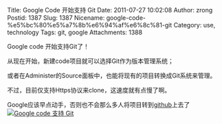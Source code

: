 Title: Google Code 开始支持 Git
Date: 2011-07-27 10:02:08
Author: zrong
Postid: 1387
Slug: 1387
Nicename: google-code-%e5%bc%80%e5%a7%8b%e6%94%af%e6%8c%81-git
Category: use, technology
Tags: git, google
Attachments: 1388

Google code 开始支持Git了！

从现在开始，新建code项目就可以选择Git作为版本管理系统；

或者在Administer的Source面板中，也能将现有的项目转换成Git系统来管理。

不过，目前仅支持Https协议来clone，这速度就有点慢了啊。

Google应该早点动手，否则也不会那么多人将项目转到[github](https://github.com/zrong/)上去了<!--more-->  
[![Google code 支持
Git](http://zengrong.net/wp-content/uploads/2011/07/googlecode_git-300x194.png "googlecode_git")](http://zengrong.net/wp-content/uploads/2011/07/googlecode_git.png)

